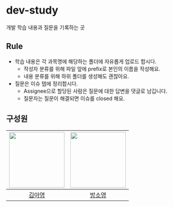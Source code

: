 # dev-study
개발 학습 내용과 질문을 기록하는 곳

## Rule
- 학습 내용은 각 과목명에 해당하는 폴더에 자유롭게 업로드 합시다.
  - 작성자 분류를 위해 파일 앞에 prefix로 본인의 이름을 작성해요.
  - 내용 분류를 위해 하위 폴더를 생성해도 괜찮아요.
- 질문은 이슈 탭에 정리합시다.
  - Assignee으로 할당된 사람은 질문에 대한 답변을 댓글로 남깁니다.
  - 질문자는 질문이 해결되면 이슈를 closed 해요.

## 구성원
| [<img src="https://github.com/Kim-AYoung.png" width="150px">](https://github.com/Kim-AYoung) | [<img src="https://github.com/blacklabf.png" width="150px">](https://github.com/blacklabf) |
| :---: | :---: |
| [김아영](https://github.com/Kim-AYoung) | [방소영](https://github.com/blacklabf) |
